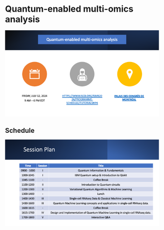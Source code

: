 # Quantum-enabled multi-omics analysis

[![QMLOmics][QMLomics]](#)

## Schedule

[![Schedule][Schedule]](#)


<!-- MARKDOWN LINKS & IMAGES -->

[QMLOmics]: images/QMLOmics_tutorial.png
[Schedule]: images/Schedule_tutorial.png
